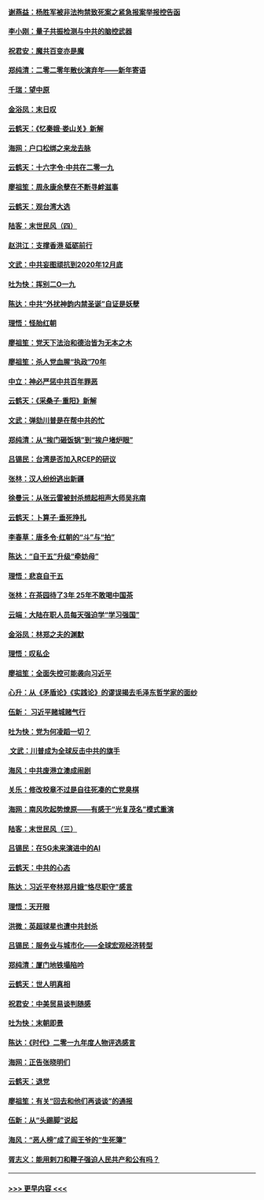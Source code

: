 #### [谢燕益：杨胜军被非法拘禁致死案之紧急报案举报控告函](../pages/nsc993/n11756134.md?t=01011933) 
#### [李小刚：量子共振检测与中共的脑控武器](../pages/nsc993/n11754518.md?t=01011933) 
#### [祝君安：魔共百变亦是魔](../pages/nsc993/n11754469.md?t=01011933) 
#### [郑纯清：二零二零年散伙演弃年——新年寄语](../pages/nsc993/n11754195.md?t=01011933) 
#### [千瑞：望中原](../pages/nsc993/n11754159.md?t=01011933) 
#### [金浴凤：末日叹](../pages/nsc993/n11752359.md?t=01011933) 
#### [云鹤天：《忆秦娥‧娄山关》新解](../pages/nsc993/n11752348.md?t=01011933) 
#### [海网：户口松绑之来龙去脉](../pages/nsc993/n11752328.md?t=01011933) 
#### [云鹤天：十六字令‧中共在二零一九](../pages/nsc993/n11752305.md?t=01011933) 
#### [廖祖笙：周永康余孽在不断寻衅滋事](../pages/nsc993/n11751013.md?t=01011933) 
#### [云鹤天：观台湾大选](../pages/nsc993/n11751007.md?t=01011933) 
#### [陆客：末世民风（四）](../pages/nsc993/n11749203.md?t=01011933) 
#### [赵洪江：支撑香港 砥砺前行](../pages/nsc993/n11748482.md?t=01011933) 
#### [文武：中共妄图顽抗到2020年12月底](../pages/nsc993/n11748446.md?t=01011933) 
#### [吐为快：挥别二O一九](../pages/nsc993/n11748411.md?t=01011933) 
#### [陈达：中共“外扰神韵内禁圣诞”自证是妖孽](../pages/nsc993/n11748226.md?t=01011933) 
#### [理悟：怪胎红朝](../pages/nsc993/n11748206.md?t=01011933) 
#### [廖祖笙：党天下法治和德治皆为无本之木](../pages/nsc993/n11748135.md?t=01011933) 
#### [廖祖笙：杀人党血腥“执政”70年](../pages/nsc993/n11745144.md?t=01011933) 
#### [中立：神必严惩中共百年罪恶](../pages/nsc993/n11744970.md?t=01011933) 
#### [云鹤天：《采桑子‧重阳》新解](../pages/nsc993/n11744948.md?t=01011933) 
#### [文武：弹劾川普是在帮中共的忙](../pages/nsc993/n11744758.md?t=01011933) 
#### [郑纯清：从“挨门砸饭锅”到“挨户堵炉眼”](../pages/nsc993/n11744745.md?t=01011933) 
#### [吕锡民：台湾是否加入RCEP的研议](../pages/nsc993/n11744701.md?t=01011933) 
#### [张林：汉人纷纷逃出新疆](../pages/nsc993/n11743530.md?t=01011933) 
#### [徐曼沅：从张云雷被封杀想起相声大师吴兆南](../pages/nsc993/n11741816.md?t=01011933) 
#### [云鹤天：卜算子‧垂死挣扎](../pages/nsc993/n11739956.md?t=01011933) 
#### [李春草：唐多令‧红朝的“斗”与“拍”](../pages/nsc993/n11739830.md?t=01011933) 
#### [陈达：“自干五”升级“牵妨母”](../pages/nsc993/n11739724.md?t=01011933) 
#### [理悟：悲哀自干五](../pages/nsc993/n11739547.md?t=01011933) 
#### [张林：在茶园待了3年 25年不敢喝中国茶](../pages/nsc993/n11739240.md?t=01011933) 
#### [云端：大陆在职人员每天强迫学“学习强国”](../pages/nsc993/n11738735.md?t=01011933) 
#### [金浴凤：林郑之夫的渊默](../pages/nsc993/n11737735.md?t=01011933) 
#### [理悟：叹私企](../pages/nsc993/n11737715.md?t=01011933) 
#### [廖祖笙：全面失控可能袭向习近平](../pages/nsc993/n11737704.md?t=01011933) 
#### [心升：从《矛盾论》《实践论》的谬误揭去毛泽东哲学家的面纱](../pages/nsc993/n11736962.md?t=01011933) 
#### [伍新： 习近平赌城赌气行](../pages/nsc993/n11736929.md?t=01011933) 
#### [吐为快：党为何凌蹈一切？](../pages/nsc993/n11736915.md?t=01011933) 
#### [ 文武：川普成为全球反击中共的旗手](../pages/nsc993/n11736882.md?t=01011933) 
#### [海风：中共废港立澳成闹剧](../pages/nsc993/n11735857.md?t=01011933) 
#### [关乐：修改校章不过是自往死凑的亡党臭棋](../pages/nsc993/n11735097.md?t=01011933) 
#### [海网：南风吹起势燎原——有感于“光复茂名”模式重演](../pages/nsc993/n11732308.md?t=01011933) 
#### [陆客：末世民风（三）](../pages/nsc993/n11732211.md?t=01011933) 
#### [吕锡民：在5G未来演进中的AI](../pages/nsc993/n11730010.md?t=01011933) 
#### [云鹤天：中共的心态](../pages/nsc993/n11729906.md?t=01011933) 
#### [陈达：习近平夸林郑月娥“恪尽职守”感言](../pages/nsc993/n11729881.md?t=01011933) 
#### [理悟：天开眼](../pages/nsc993/n11729699.md?t=01011933) 
#### [洪微：英超球星也遭中共封杀](../pages/nsc993/n11727243.md?t=01011933) 
#### [吕锡民：服务业与城市化——全球宏观经济转型](../pages/nsc993/n11725845.md?t=01011933) 
#### [郑纯清：厦门地铁塌陷吟](../pages/nsc993/n11725813.md?t=01011933) 
#### [云鹤天：世人明真相](../pages/nsc993/n11725621.md?t=01011933) 
#### [祝君安：中美贸易谈判随感](../pages/nsc993/n11725609.md?t=01011933) 
#### [吐为快：末朝即景](../pages/nsc993/n11723365.md?t=01011933) 
#### [陈达：《时代》二零一九年度人物评选感言](../pages/nsc993/n11723337.md?t=01011933) 
#### [海网：正告张晓明们](../pages/nsc993/n11723228.md?t=01011933) 
#### [云鹤天：退党](../pages/nsc993/n11723056.md?t=01011933) 
#### [廖祖笙：有关“回去和他们再谈谈”的通报](../pages/nsc993/n11722442.md?t=01011933) 
#### [伍新：从“头踢脚”说起](../pages/nsc993/n11722429.md?t=01011933) 
#### [海风：“恶人榜”成了阎王爷的“生死簿”](../pages/nsc993/n11722272.md?t=01011933) 
#### [胥志义：能用剌刀和鞭子强迫人民共产和公有吗？](../pages/nsc993/n11720569.md?t=01011933) 

----
#### [ >>> 更早内容 <<< ](../indexes/nsc993-earlier.md)
